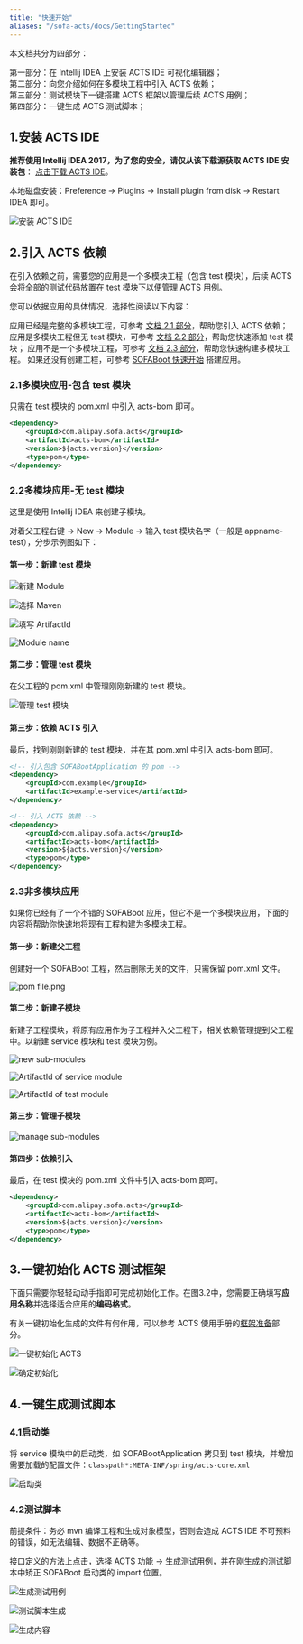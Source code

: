 ```yaml
---
title: "快速开始"
aliases: "/sofa-acts/docs/GettingStarted"
---
```


本文档共分为四部分：

第一部分：在 Intellij IDEA 上安装 ACTS IDE 可视化编辑器；<br/>
第二部分：向您介绍如何在多模块工程中引入 ACTS 依赖；<br/>
第三部分：测试模块下一键搭建 ACTS 框架以管理后续 ACTS 用例；<br/>
第四部分：一键生成 ACTS 测试脚本；

## 1.安装 ACTS IDE

**推荐使用 Intellij IDEA 2017，为了您的安全，请仅从该下载源获取 ACTS IDE 安装包**：
[点击下载 ACTS IDE](https://gw.alipayobjects.com/os/basement_prod/c09f3a6a-b49a-4ab9-a56e-4994e033ae7b.zip)。

本地磁盘安装：Preference -> Plugins -> Install plugin from disk -> Restart IDEA 即可。

![安装 ACTS IDE](install-acts-ide.png)

## 2.引入 ACTS 依赖
在引入依赖之前，需要您的应用是一个多模块工程（包含 test 模块），后续 ACTS 会将全部的测试代码放置在 test 模块下以便管理 ACTS 用例。

您可以依据应用的具体情况，选择性阅读以下内容：

应用已经是完整的多模块工程，可参考 [文档 2.1 部分](#2.1多模块应用-包含-test-模块)，帮助您引入 ACTS 依赖；
应用是多模块工程但无 test 模块，可参考 [文档 2.2 部分](#2.2多模块应用-无-test-模块)，帮助您快速添加 test 模块；
应用不是一个多模块工程，可参考 [文档 2.3 部分](#2.3非多模块应用)，帮助您快速构建多模块工程。
如果还没有创建工程，可参考 [SOFABoot 快速开始](http://www.sofastack.tech/sofa-boot/docs/quick-start) 搭建应用。

### 2.1多模块应用-包含 test 模块

只需在 test 模块的 pom.xml 中引入 acts-bom 即可。
```xml
<dependency>
    <groupId>com.alipay.sofa.acts</groupId>
    <artifactId>acts-bom</artifactId>
    <version>${acts.version}</version>
    <type>pom</type>
</dependency>
```

### 2.2多模块应用-无 test 模块

这里是使用 Intellij IDEA 来创建子模块。

对着父工程右键 -> New -> Module -> 输入 test 模块名字（一般是 appname-test），分步示例图如下：

#### 第一步：新建 test 模块

![新建 Module](new-module.png)

![选择 Maven](select-maven.png)

![填写 ArtifactId](enter-artifactId.png)

![Module name](module-name.png)

#### 第二步：管理 test 模块

在父工程的 pom.xml 中管理刚刚新建的 test 模块。

![管理 test 模块](manage-test-module.png)

#### 第三步：依赖 ACTS 引入

最后，找到刚刚新建的 test 模块，并在其 pom.xml 中引入 acts-bom 即可。

```xml
<!-- 引入包含 SOFABootApplication 的 pom -->
<dependency>
    <groupId>com.example</groupId>
    <artifactId>example-service</artifactId>
</dependency>

<!-- 引入 ACTS 依赖 -->
<dependency>
    <groupId>com.alipay.sofa.acts</groupId>
    <artifactId>acts-bom</artifactId>
    <version>${acts.version}</version>
    <type>pom</type>
</dependency>
```

### 2.3非多模块应用

如果你已经有了一个不错的 SOFABoot 应用，但它不是一个多模块应用，下面的内容将帮助你快速地将现有工程构建为多模块工程。

#### 第一步：新建父工程

创建好一个 SOFABoot 工程，然后删除无关的文件，只需保留 pom.xml 文件。

![pom file.png](pom-file.png)

#### 第二步：新建子模块

新建子工程模块，将原有应用作为子工程并入父工程下，相关依赖管理提到父工程中。以新建 service 模块和 test 模块为例。

![new sub-modules](new-sub-modules.png)

![ArtifactId of service module](artifactId-service.png)

![ArtifactId of test module](artifactId-test.png)

#### 第三步：管理子模块

![manage sub-modules](manage-sub-modules.png)

#### 第四步：依赖引入

最后，在 test 模块的 pom.xml 文件中引入 acts-bom 即可。

```xml
<dependency>
    <groupId>com.alipay.sofa.acts</groupId>
    <artifactId>acts-bom</artifactId>
    <version>${acts.version}</version>
    <type>pom</type>
</dependency>
```

## 3.一键初始化 ACTS 测试框架

下面只需要你轻轻动动手指即可完成初始化工作。在图3.2中，您需要正确填写**应用名称**并选择适合应用的**编码格式**。

有关一键初始化生成的文件有何作用，可以参考 ACTS 使用手册的[框架准备](../usage-ready/#一键配置的说明)部分。

![一键初始化 ACTS](initialize-acts.png)

![确定初始化](confirm.png)

## 4.一键生成测试脚本

### 4.1启动类

将 service 模块中的启动类，如 SOFABootApplication 拷贝到 test 模块，并增加需要加载的配置文件：`classpath*:META-INF/spring/acts-core.xml`

![启动类](start-class.png)

### 4.2测试脚本

前提条件：务必 mvn 编译工程和生成对象模型，否则会造成 ACTS IDE 不可预料的错误，如无法编辑、数据不正确等。

接口定义的方法上点击，选择 ACTS 功能 -> 生成测试用例，并在刚生成的测试脚本中矫正 SOFABoot 启动类的 import 位置。

![生成测试用例](generate-test-case.png)

![测试脚本生成](test-script-generation-wizard.png)

![生成内容](generated-content.png)
